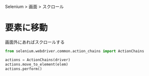 Selenium > 画面 > スクロール
# 要素に移動
画面外にあればスクロールする  
```python
from selenium.webdriver.common.action_chains import ActionChains

actions = ActionChains(driver)
actions.move_to_element(elem)
actions.perform()
```
